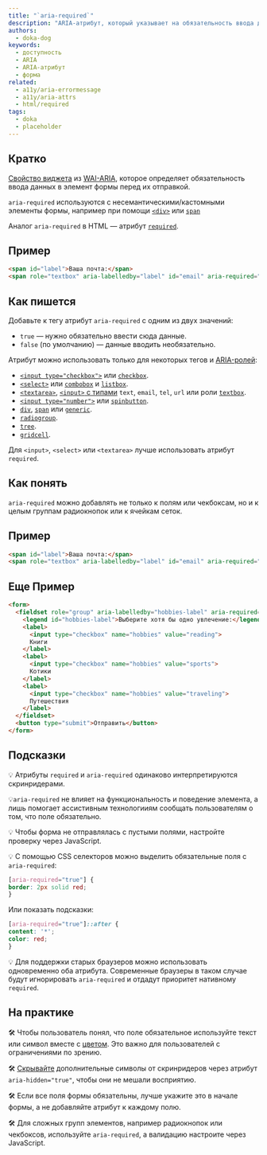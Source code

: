 ```yaml
---
title: "`aria-required`"
description: "ARIA-атрибут, который указывает на обязательность ввода данных в элемент формы."
authors:
  - doka-dog
keywords:
  - доступность
  - ARIA
  - ARIA-атрибут
  - форма
related:
  - a11y/aria-errormessage
  - a11y/aria-attrs
  - html/required
tags:
  - doka
  - placeholder
---
```


## Кратко

[Свойство виджета](/a11y/aria-attrs/#atributy-vidzhetov) из [WAI-ARIA](/a11y/aria-intro/#specifikaciya), которое определяет обязательность ввода данных в элемент формы перед их отправкой.

`aria-required` используются c несемантическими/кастомными элементы формы, например при помощи [`<div>`](/html/div) или [`span`](/html/span)

Аналог `aria-required` в HTML — атрибут [`required`](/html/required/).

## Пример

```html
<span id="label">Ваша почта:</span>
<span role="textbox" aria-labelledby="label" id="email" aria-required="true" contenteditable></span>
```

## Как пишется

Добавьте к тегу атрибут `aria-required` с одним из двух значений:

- `true` — нужно обязательно ввести сюда данные.
- `false` (по умолчанию) — данные вводить необязательно.

Атрибут можно использовать только для некоторых тегов и [ARIA-ролей](/a11y/aria-roles/):

- [`<input type="checkbox">`](/html/input/#type) или [`checkbox`](/a11y/role-checkbox/).
- [`<select>`](/html/select/) или [`combobox`](/a11y/role-combobox/) и [`listbox`](/a11y/role-listbox/).
- [`<textarea>`](/html/textarea/), [`<input>` с типами](/html/input/#type) `text`, `email`, `tel`, `url` или роли [`textbox`](/a11y/role-textbox/).
- [`<input type="number">`](/html/input/#type) или [`spinbutton`](/a11y/role-spinbutton/).
- [`div`](/html/div/), [`span`](/html/span/) или [`generic`](/a11y/role-generic/).
- [`radiogroup`](/a11y/role-radiogroup/).
- [`tree`](/a11y/role-tree/).
- [`gridcell`](/a11y/role-gridcell/).

Для `<input>`, `<select>` или `<textarea>` лучше использовать атрибут `required`.

## Как понять

`aria-required` можно добавлять не только к полям или чекбоксам, но и к целым группам радиокнопок или к ячейкам сеток.

## Пример

```html
<span id="label">Ваша почта:</span>
<span role="textbox" aria-labelledby="label" id="email" aria-required="true" contenteditable></span>
```
## Еще Пример

```html
<form>
  <fieldset role="group" aria-labelledby="hobbies-label" aria-required="true">
    <legend id="hobbies-label">Выберите хотя бы одно увлечение:</legend>
    <label>
      <input type="checkbox" name="hobbies" value="reading">
      Книги
    </label>
    <label>
      <input type="checkbox" name="hobbies" value="sports">
      Котики
    </label>
    <label>
      <input type="checkbox" name="hobbies" value="traveling">
      Путешествия
    </label>
  </fieldset>
  <button type="submit">Отправить</button>
</form>
```


## Подсказки

💡 Атрибуты `required` и `aria-required` одинаково интерпретируются скринридерами.

💡`aria-required` не влияет на функциональность и поведение элемента, а лишь помогает ассистивным технологииям сообщать пользователям о том, что поле обязательно.

💡 Чтобы форма не отправлялась с пустыми полями, настройте проверку через JavaScript.

💡 C помощью CSS селекторов можно выделить обязательные поля с `aria-required`:

```css
[aria-required="true"] {
border: 2px solid red;
}
```
Или показать подсказки:
```css
[aria-required="true"]::after {
content: '*';
color: red;
}

```

💡 Для поддержки старых браузеров можно использовать одновременно оба атрибута. Современные браузеры в таком случае будут игнорировать `aria-required` и отдадут приоритет нативному `required`.


## На практике

🛠 Чтобы пользователь понял, что поле обязательное используйте текст или символ вместе с [цветом](https://doka.guide/css/required/). Это важно для пользователей с ограничениями по зрению.

🛠 [Скрывайте]('https://www.accessibility-developer-guide.com/examples/forms/required/#first-approach-using-aria) дополнительные символы от скринридеров через атрибут `aria-hidden="true"`, чтобы они не мешали восприятию.

🛠 Если все поля формы обязательны, лучше укажите это в начале формы, а не добавляйте атрибут к каждому полю.

🛠 Для сложных групп элементов, например радиокнопок или чекбоксов, используйте `aria-required`, а валидацию настроите через JavaScript.




